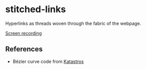 # stitched-links

Hyperlinks as threads woven through the fabric of the webpage.

[Screen recording](https://twitter.com/i/status/1496067152134221824)

## References

- Bézier curve code from [Katastros](https://blog.katastros.com/a?ID=01750-8f9684a6-b537-43f2-9f6a-699632760434)